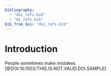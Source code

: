 ```yaml
---
bibliography:
  - "doi_refs.bib"
  - "my_refs.bib"
bib_from_doi: "doi_refs.bib"
---
```


# Introduction
People sometimes make mistakes.[@DOI:10.1002/THIS.IS.NOT.VALID.DOI.SAMPLE]